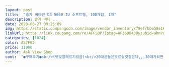 ```yaml
---
layout: post 
title:  "솔가 비타민 D3 5000 IU 소프트젤, 100개입, 1개" 
description: 솔가 비타 ..
date: 2020-06-27 09:25:09 
img: https://static.coupangcdn.com/image/vendor_inventory/79ef/bbe58e1660372dc9efcf888e22af1993cffbbb8fb06c08e313cd954f17ad.JPG 
linkUrl: https://link.coupang.com/re/AFFSDP?lptag=AF3600438&subid=ahnPublicAsk&pageKey=34516752&itemId=9354916&vendorItemId=3279450037&traceid=V0-113-a7eea28fcbb1017b 
categories: [1024] 
color: A57F92 
price: 11900 
author: Ask View Shop 
cont:  "●구매후기●<br/>(햇빛알레르기있음)<br/>20대분들은모르실것같은데,,,30대가되면 몸이 몸이 내몸이아니예요<br/>강추해요<br/>건강을 위해 비타민 씨랑 비타민 디랑 꾸준히 먹고 있습니다<br/>구매금액 11,910원<br/>구매이유: 햇빛을싫어함ㅋㅋㅋㅋㅋㅋㅋㅋㅋㅋ<br/>구매일 2020/06/07<br/>단점은 서로 엉겨붙어서 꺼내기전에 병을 한 번씩 쳐줘야해요<br/>동생이 비타민 d 부족 나와서 사서 먹고있어요 저는 검사받아본 건 아니지만 얘보다 낮으면 낮았지 절대 높을수가 없는 집순이라 같이 먹고있어요! 체감효과는 잘 모르겠지만 영양제 챙겨먹고있다는 생각에 위약효과로 좀 더 의지를 불태우는.<br/>.<br/>ㅎㅎ 생활을 하고있어요<br/>두말하면 잔소리  솔가제품 애호가입니다.<br/> 다른 좋다고하는 영양제들은 먹으면 속이 쓰리고 소화도 안됩니다.<br/> 허나 솔가제품은 그런것없고 기능적으로 각부분에 건강을 책임집니다.<br/><br/>딱히 불편을 느끼거나 기왕증이 있는건 아니지만<br/>만족하면서 먹는중이고 가격대비 만족하고있어서 더좋은제품 찾기전엔<br/>만족합니다.<br/><br/>면연력이 떨어지는것같아서  구매<br/>몇일먹어본결과 효과는 모르겠고 부작용 없음<br/>배송일 2020/06/10<br/>알갱이가 작아서 식도에 부담 없이 복용하기 쉬워서 좋아요<br/>알약이 정말 정말 작아서 먹을 때 부담이 없어요<br/>언제부터인가 비타민과 영양제를 찾는 모습을 느낄수있어요<br/>엄청 작고 휴대하기편하고 목잘넘어가고 금액착해서 구매<br/>여러 병 구매하시는 분은 가격적으로 더 메리트 있겠네요!<br/>영양제에대해서 잘 모릅니다<br/>오히려 1000IU가 알약 크기가 더 큽니다<br/>유통기한도 22년 9월까지로 길어서 좋아요<br/>이거 한통 다 먹고 용량 줄여서 꾸준히 먹어볼 생각이에요.<br/><br/>이제품 계속 구매할것 같아요<br/>이제품은 햇빛을 못받는분들에게 추천해요  우리몸에 햇볓을 못받으면 제일먼저 각기병과 여러가지 질병이 옵니다<br/>일단 하루함량치들어있는것같아서 구매<br/>작년 건검때 한자리수가 나와서 꼭 섭취하라고 했거든요... <br/><br/>정말 이거 한 알로 된다고? 할정도로 앙증맞은 사이쥬<br/>참고로 우리나라에 솔가제품은 한국식약처에서 지정한 함량을기준으로 함량미달로 들어오는데 직구제품은 함량그대로 오니까 더 효과가 좋아서 그리고 저렴해서 전 매번구매 합니다.<br/><br/>처음에는 병 크기가 작아서 놀라고 그 다음엔 그 병 안에 내용물이 엄청 적어서 놀랐는데 보니까 캡슐 크기가 엄청 작아서 100알이라도 부피가 작더라구요ㅎㅎ<br/>해외 배송비 포함해도 국내 비타민 D제품보다 살짝 더 저렴해서 한 병 구매했어요:)<br/>효과가 확 느껴졌음 좋겠슴다<br/>(햇빛알레르기있음)<br/>20대분들은모르실것같은데,,,30대가되면 몸이 몸이 내몸이아니예요<br/>강추해요<br/>건강을 위해 비타민 씨랑 비타민 디랑 꾸준히 먹고 있습니다<br/>구매금액 11,910원<br/>구매이유: 햇빛을싫어함ㅋㅋㅋㅋㅋㅋㅋㅋㅋㅋ<br/>구매일 2020/06/07<br/>단점은 서로 엉겨붙어서 꺼내기전에 병을 한 번씩 쳐줘야해요<br/>동생이 비타민 d 부족 나와서 사서 먹고있어요 저는 검사받아본 건 아니지만 얘보다 낮으면 낮았지 절대 높을수가 없는 집순이라 같이 먹고있어요! 체감효과는 잘 모르겠지만 영양제 챙겨먹고있다는 생각에 위약효과로 좀 더 의지를 불태우는.<br/>.<br/>ㅎㅎ 생활을 하고있어요<br/>두말하면 잔소리  솔가제품 애호가입니다.<br/> 다른 좋다고하는 영양제들은 먹으면 속이 쓰리고 소화도 안됩니다.<br/> 허나 솔가제품은 그런것없고 기능적으로 각부분에 건강을 책임집니다.<br/><br/>딱히 불편을 느끼거나 기왕증이 있는건 아니지만<br/>만족하면서 먹는중이고 가격대비 만족하고있어서 더좋은제품 찾기전엔<br/>만족합니다.<br/><br/>면연력이 떨어지는것같아서  구매<br/>몇일먹어본결과 효과는 모르겠고 부작용 없음<br/>배송일 2020/06/10<br/>알갱이가 작아서 식도에 부담 없이 복용하기 쉬워서 좋아요<br/>알약이 정말 정말 작아서 먹을 때 부담이 없어요<br/>언제부터인가 비타민과 영양제를 찾는 모습을 느낄수있어요<br/>엄청 작고 휴대하기편하고 목잘넘어가고 금액착해서 구매<br/>여러 병 구매하시는 분은 가격적으로 더 메리트 있겠네요!<br/>영양제에대해서 잘 모릅니다<br/>오히려 1000IU가 알약 크기가 더 큽니다<br/>유통기한도 22년 9월까지로 길어서 좋아요<br/>이거 한통 다 먹고 용량 줄여서 꾸준히 먹어볼 생각이에요.<br/><br/>이제품 계속 구매할것 같아요<br/>이제품은 햇빛을 못받는분들에게 추천해요  우리몸에 햇볓을 못받으면 제일먼저 각기병과 여러가지 질병이 옵니다<br/>일단 하루함량치들어있는것같아서 구매<br/>작년 건검때 한자리수가 나와서 꼭 섭취하라고 했거든요... <br/><br/>정말 이거 한 알로 된다고? 할정도로 앙증맞은 사이쥬<br/>참고로 우리나라에 솔가제품은 한국식약처에서 지정한 함량을기준으로 함량미달로 들어오는데 직구제품은 함량그대로 오니까 더 효과가 좋아서 그리고 저렴해서 전 매번구매 합니다.<br/><br/>처음에는 병 크기가 작아서 놀라고 그 다음엔 그 병 안에 내용물이 엄청 적어서 놀랐는데 보니까 캡슐 크기가 엄청 작아서 100알이라도 부피가 작더라구요ㅎㅎ<br/>해외 배송비 포함해도 국내 비타민 D제품보다 살짝 더 저렴해서 한 병 구매했어요:)<br/>효과가 확 느껴졌음 좋겠슴다<br/>" 
---
```


